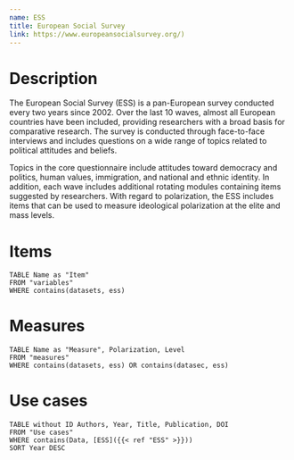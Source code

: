 ```yaml
---
name: ESS
title: European Social Survey
link: https://www.europeansocialsurvey.org/)
---
```

# Description

The European Social Survey (ESS) is a pan-European survey conducted every two years since 2002. Over the last 10 waves, almost all European countries have been included, providing researchers with a broad basis for comparative research. The survey is conducted through face-to-face interviews and includes questions on a wide range of topics related to political attitudes and beliefs. 

Topics in the core questionnaire include attitudes toward democracy and politics, human values, immigration, and national and ethnic identity. In addition, each wave includes additional rotating modules containing items suggested by researchers. With regard to polarization, the ESS includes items that can be used to measure ideological polarization at the elite and mass levels.


# Items
```dataview
TABLE Name as "Item"
FROM "variables"
WHERE contains(datasets, ess)
```

# Measures
```dataview
TABLE Name as "Measure", Polarization, Level
FROM "measures"
WHERE contains(datasets, ess) OR contains(datasec, ess)
```
# Use cases
```dataview
TABLE without ID Authors, Year, Title, Publication, DOI
FROM "Use cases"
WHERE contains(Data, [ESS]({{< ref "ESS" >}}))
SORT Year DESC
```